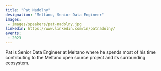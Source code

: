 ```yaml
---
title: "Pat Nadolny"
designation: "Meltano, Senior Data Engineer"
images:
 - images/speakers/pat-nadolny.jpg
linkedin: https://www.linkedin.com/in/patnadolny/
events:
 - 2023
---
```


Pat is Senior Data Engineer at Meltano where he spends most of his time contributing to the Meltano open source project and its surrounding ecosystem.